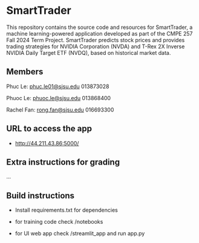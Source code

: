 # SmartTrader

This repository contains the source code and resources for SmartTrader, a machine learning-powered application developed as part of the CMPE 257 Fall 2024 Term Project. SmartTrader predicts stock prices and provides trading strategies for NVIDIA Corporation (NVDA) and T-Rex 2X Inverse NVIDIA Daily Target ETF (NVDQ), based on historical market data.

## Members

Phuc Le: <phuc.le01@sjsu.edu> 013873028

Phuoc Le: <phuoc.le@sjsu.edu> 013868400

Rachel Fan: <rong.fan@sjsu.edu> 016693300

## URL to access the app

- <http://44.211.43.86:5000/>

## Extra instructions for grading

...

## Build instructions

- Install requirements.txt for dependencies

- for training code check /notebooks

- for UI web app check /streamlit_app and run app.py
